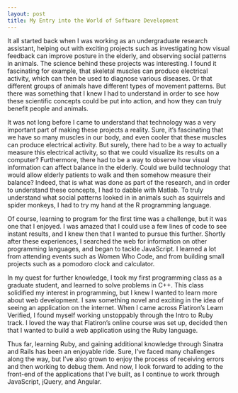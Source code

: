 ```yaml
---
layout: post
title: My Entry into the World of Software Development
---
```


It all started back when I was working as an undergraduate research assistant, helping out with exciting projects such as investigating how visual feedback can improve posture in the elderly, and observing social patterns in animals. The science behind these projects was interesting. I found it fascinating for example, that skeletal muscles can produce electrical activity, which can then be used to diagnose various diseases. Or that different groups of animals have different types of movement patterns. But there was something that I knew I had to understand in order to see how these scientific concepts could be put into action, and how they can truly benefit people and animals.

It was not long before I came to understand that technology was a very important part of making these projects a reality. Sure, it’s fascinating that we have so many muscles in our body, and even cooler that these muscles can produce electrical activity. But surely, there had to be a way to actually measure this electrical activity, so that we could visualize its results on a computer? Furthermore, there had to be a way to observe how visual information can affect balance in the elderly. Could we build technology that would allow elderly patients to walk and then somehow measure their balance? Indeed, that is what was done as part of the research, and in order to understand these concepts, I had to dabble with Matlab. To truly understand what social patterns looked in in animals such as squirrels and spider monkeys, I had to try my hand at the R programming language.

Of course, learning to program for the first time was a challenge, but it was one that I enjoyed. I was amazed that I could use a few lines of code to see instant results, and I knew then that I wanted to pursue this further. Shortly after these experiences, I searched the web for information on other programming languages, and began to tackle JavaScript. I learned a lot from attending events such as Women Who Code, and from building small projects such as a pomodoro clock and calculator.

In my quest for further knowledge, I took my first programming class as a graduate student, and learned to solve problems in C++. This class solidified my interest in programming, but I knew I wanted to learn more about web development. I saw something novel and exciting in the idea of seeing an application on the internet. When I came across Flatiron’s Learn Verified, I found myself working unstoppably through the Intro to Ruby track. I loved the way that Flatiron’s online course was set up, decided then that I wanted to build a web application using the Ruby language.  

Thus far, learning Ruby, and gaining additional knowledge through Sinatra and Rails has been an enjoyable ride. Sure, I’ve faced many challenges along the way, but I’ve also grown to enjoy the process of receiving errors and then working to debug them. And now, I look forward to adding to the front-end of the applications that I’ve built, as I continue to work through JavaScript, jQuery, and Angular.